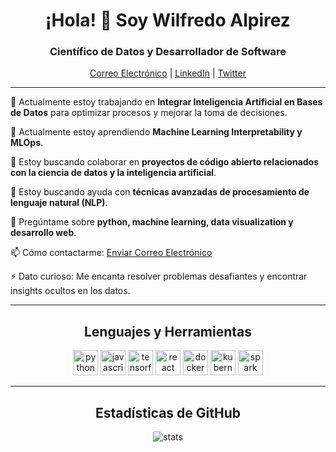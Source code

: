<h1 align="center">¡Hola! 👋 Soy Wilfredo Alpirez</h1>
<h3 align="center">Científico de Datos y Desarrollador de Software</h3>

<p align="center">
  <a href="mailto:tu-email@example.com">Correo Electrónico</a> |
  <a href="https://linkedin.com/in/tu-usuario">LinkedIn</a> |
  <a href="https://twitter.com/tu_usuario">Twitter</a>
</p>

---

🔭 Actualmente estoy trabajando en **Integrar Inteligencia Artificial en Bases de Datos** para optimizar procesos y mejorar la toma de decisiones.

🌱 Actualmente estoy aprendiendo **Machine Learning Interpretability y MLOps**.

👯 Estoy buscando colaborar en **proyectos de código abierto relacionados con la ciencia de datos y la inteligencia artificial**.

🤝 Estoy buscando ayuda con **técnicas avanzadas de procesamiento de lenguaje natural (NLP)**.

💬 Pregúntame sobre **python, machine learning, data visualization y desarrollo web**.

📫 Cómo contactarme: [Enviar Correo Electrónico](mailto:tu-email@example.com)

⚡ Dato curioso: Me encanta resolver problemas desafiantes y encontrar insights ocultos en los datos.

---

<h2 align="center">Lenguajes y Herramientas</h2>

<p align="center">
  <img src="https://www.vectorlogo.zone/logos/python/python-icon.svg" alt="python" width="40" height="40"/>
  <img src="https://www.vectorlogo.zone/logos/javascript/javascript-icon.svg" alt="javascript" width="40" height="40"/>
  <img src="https://www.vectorlogo.zone/logos/tensorflow/tensorflow-icon.svg" alt="tensorflow" width="40" height="40"/>
  <img src="https://www.vectorlogo.zone/logos/reactjs/reactjs-icon.svg" alt="react" width="40" height="40"/>
  <img src="https://www.vectorlogo.zone/logos/docker/docker-icon.svg" alt="docker" width="40" height="40"/>
  <img src="https://www.vectorlogo.zone/logos/kubernetes/kubernetes-icon.svg" alt="kubernetes" width="40" height="40"/>
  <img src="https://www.vectorlogo.zone/logos/apache_spark/apache_spark-icon.svg" alt="spark" width="40" height="40"/>
</p>

---

<h2 align="center">Estadísticas de GitHub</h2>

<p align="center">
  <img src="https://github-readme-stats.vercel.app/api?username=TuUsuarioGitHub&show_icons=true&theme=algolia" alt="stats"/>
</p>
